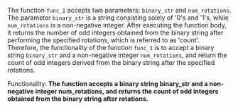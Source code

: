The function `func_1` accepts two parameters: `binary_str` and `num_rotations`. The parameter `binary_str` is a string consisting solely of '0's and '1's, while `num_rotations` is a non-negative integer. After executing the function body, it returns the number of odd integers obtained from the binary string after performing the specified rotations, which is referred to as 'count'. Therefore, the functionality of the function `func_1` is to accept a binary string `binary_str` and a non-negative integer `num_rotations`, and return the count of odd integers derived from the binary string after the specified rotations. 

Functionality: **The function accepts a binary string binary_str and a non-negative integer num_rotations, and returns the count of odd integers obtained from the binary string after rotations.**